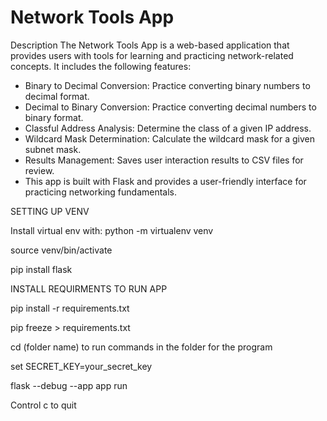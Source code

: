 # Network Tools App

Description
The Network Tools App is a web-based application that provides users with tools for learning and practicing network-related concepts. It includes the following features:

- Binary to Decimal Conversion: Practice converting binary numbers to decimal format.
- Decimal to Binary Conversion: Practice converting decimal numbers to binary format.
- Classful Address Analysis: Determine the class of a given IP address.
- Wildcard Mask Determination: Calculate the wildcard mask for a given subnet mask.
- Results Management: Saves user interaction results to CSV files for review.
- This app is built with Flask and provides a user-friendly interface for practicing networking fundamentals.

SETTING UP VENV

Install virtual env with: python -m virtualenv venv

source venv/bin/activate

pip install flask

INSTALL REQUIRMENTS TO RUN APP

pip install -r requirements.txt

pip freeze > requirements.txt


cd (folder name) to run commands in the folder for the program

set SECRET_KEY=your_secret_key

flask --debug --app app run

Control c to quit